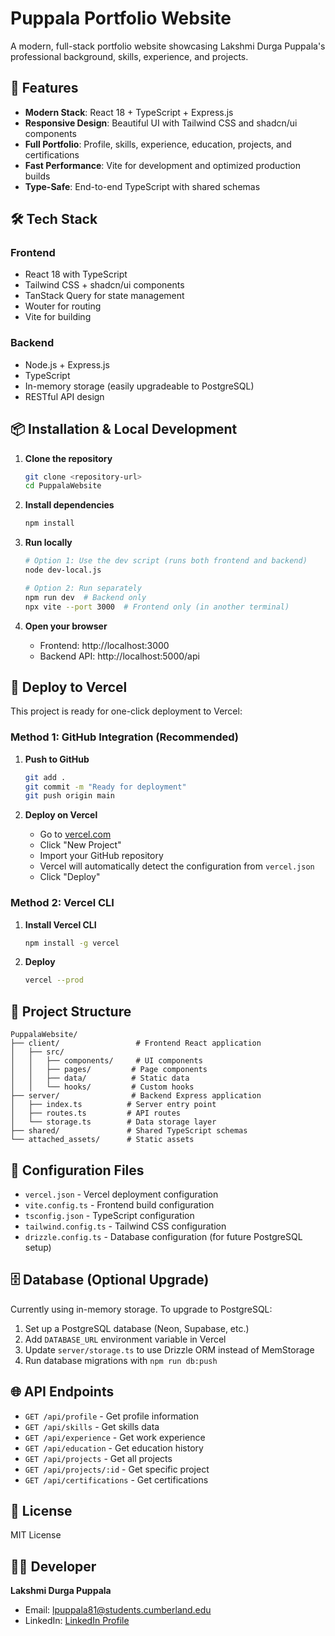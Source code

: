 # Puppala Portfolio Website

A modern, full-stack portfolio website showcasing Lakshmi Durga Puppala's professional background, skills, experience, and projects.

## 🚀 Features

- **Modern Stack**: React 18 + TypeScript + Express.js
- **Responsive Design**: Beautiful UI with Tailwind CSS and shadcn/ui components
- **Full Portfolio**: Profile, skills, experience, education, projects, and certifications
- **Fast Performance**: Vite for development and optimized production builds
- **Type-Safe**: End-to-end TypeScript with shared schemas

## 🛠️ Tech Stack

### Frontend
- React 18 with TypeScript
- Tailwind CSS + shadcn/ui components
- TanStack Query for state management
- Wouter for routing
- Vite for building

### Backend
- Node.js + Express.js
- TypeScript
- In-memory storage (easily upgradeable to PostgreSQL)
- RESTful API design

## 📦 Installation & Local Development

1. **Clone the repository**
   ```bash
   git clone <repository-url>
   cd PuppalaWebsite
   ```

2. **Install dependencies**
   ```bash
   npm install
   ```

3. **Run locally**
   ```bash
   # Option 1: Use the dev script (runs both frontend and backend)
   node dev-local.js
   
   # Option 2: Run separately
   npm run dev  # Backend only
   npx vite --port 3000  # Frontend only (in another terminal)
   ```

4. **Open your browser**
   - Frontend: http://localhost:3000
   - Backend API: http://localhost:5000/api

## 🚀 Deploy to Vercel

This project is ready for one-click deployment to Vercel:

### Method 1: GitHub Integration (Recommended)

1. **Push to GitHub**
   ```bash
   git add .
   git commit -m "Ready for deployment"
   git push origin main
   ```

2. **Deploy on Vercel**
   - Go to [vercel.com](https://vercel.com)
   - Click "New Project"
   - Import your GitHub repository
   - Vercel will automatically detect the configuration from `vercel.json`
   - Click "Deploy"

### Method 2: Vercel CLI

1. **Install Vercel CLI**
   ```bash
   npm install -g vercel
   ```

2. **Deploy**
   ```bash
   vercel --prod
   ```

## 📁 Project Structure

```
PuppalaWebsite/
├── client/                 # Frontend React application
│   ├── src/
│   │   ├── components/     # UI components
│   │   ├── pages/         # Page components
│   │   ├── data/          # Static data
│   │   └── hooks/         # Custom hooks
├── server/                # Backend Express application
│   ├── index.ts          # Server entry point
│   ├── routes.ts         # API routes
│   └── storage.ts        # Data storage layer
├── shared/               # Shared TypeScript schemas
└── attached_assets/      # Static assets
```

## 🔧 Configuration Files

- `vercel.json` - Vercel deployment configuration
- `vite.config.ts` - Frontend build configuration
- `tsconfig.json` - TypeScript configuration
- `tailwind.config.ts` - Tailwind CSS configuration
- `drizzle.config.ts` - Database configuration (for future PostgreSQL setup)

## 🗄️ Database (Optional Upgrade)

Currently using in-memory storage. To upgrade to PostgreSQL:

1. Set up a PostgreSQL database (Neon, Supabase, etc.)
2. Add `DATABASE_URL` environment variable in Vercel
3. Update `server/storage.ts` to use Drizzle ORM instead of MemStorage
4. Run database migrations with `npm run db:push`

## 🌐 API Endpoints

- `GET /api/profile` - Get profile information
- `GET /api/skills` - Get skills data
- `GET /api/experience` - Get work experience
- `GET /api/education` - Get education history
- `GET /api/projects` - Get all projects
- `GET /api/projects/:id` - Get specific project
- `GET /api/certifications` - Get certifications

## 📄 License

MIT License

## 👨‍💻 Developer

**Lakshmi Durga Puppala**
- Email: lpuppala81@students.cumberland.edu
- LinkedIn: [LinkedIn Profile](https://www.linkedin.com/in/lakshmi-durga-puppala-a81752208/) 